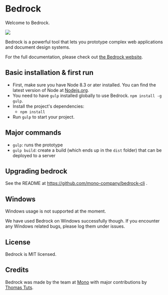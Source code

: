 # Bedrock

Welcome to Bedrock.

<img src="https://img.shields.io/github/release/mono-company/bedrock.svg">

Bedrock is a powerful tool that lets you prototype complex web applications and document design systems.

For the full documentation, please check out [the Bedrock website](https://bedrockapp.org/).

## Basic installation & first run

* First, make sure you have Node 8.3 or ater installed. You can find the latest version of Node at [Nodejs.org](https://nodejs.org/en/).
* You need to have `gulp` installed globally to use Bedrock. `npm install -g gulp`.
* Install the project's dependencies:
  * `npm install`
* Run `gulp` to start your project.

## Major commands

* `gulp`: runs the prototype
* `gulp build`: create a build (which ends up in the `dist` folder) that can be deployed to a server

## Upgrading bedrock

See the README at https://github.com/mono-company/bedrock-cli .

## Windows

Windows usage is not supported at the moment.

We have used Bedrock on Windows successfully though. If you encounter any Windows related bugs, please log them under issues.

## License

Bedrock is MIT licensed.

## Credits

Bedrock was made by the team at [Mono](http://mono.company) with major contributions by [Thomas Tuts](http://thomastuts.com/).
